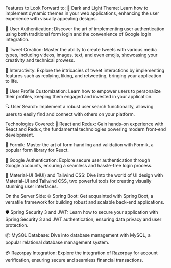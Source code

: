 Features to Look Forward to:
🌙 Dark and Light Theme: Learn how to implement dynamic themes in your web applications, enhancing the user experience with visually appealing designs.

🔐 User Authentication: Discover the art of implementing user authentication using both traditional form login and the convenience of Google login integration.

📝 Tweet Creation: Master the ability to create tweets with various media types, including videos, images, text, and even emojis, showcasing your creativity and technical prowess.

💬 Interactivity: Explore the intricacies of tweet interactions by implementing features such as replying, liking, and retweeting, bringing your application to life.

👤 User Profile Customization: Learn how to empower users to personalize their profiles, keeping them engaged and invested in your application.

🔍 User Search: Implement a robust user search functionality, allowing users to easily find and connect with others on your platform.

Technologies Covered:
🧩 React and Redux: Gain hands-on experience with React and Redux, the fundamental technologies powering modern front-end development.

📝 Formik: Master the art of form handling and validation with Formik, a popular form library for React.

🔑 Google Authentication: Explore secure user authentication through Google accounts, ensuring a seamless and hassle-free login process.

🎨 Material-UI (MUI) and Tailwind CSS: Dive into the world of UI design with Material-UI and Tailwind CSS, two powerful tools for creating visually stunning user interfaces.

On the Server Side:
🌐 Spring Boot: Get acquainted with Spring Boot, a versatile framework for building robust and scalable back-end applications.

🛡️ Spring Security 3 and JWT: Learn how to secure your application with Spring Security 3 and JWT authentication, ensuring data privacy and user protection.

📦 MySQL Database: Dive into database management with MySQL, a popular relational database management system.

💳 Razorpay Integration: Explore the integration of Razorpay for account verification, ensuring secure and seamless financial transactions.
